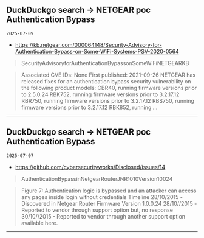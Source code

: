 ## DuckDuckgo search -> NETGEAR poc Authentication Bypass
`2025-07-09`

* https://kb.netgear.com/000064148/Security-Advisory-for-Authentication-Bypass-on-Some-WiFi-Systems-PSV-2020-0564

<blockquote>
 SecurityAdvisoryforAuthenticationBypassonSomeWiFiNETGEARKB
</blockquote>
<blockquote>
Associated CVE IDs: None First published: 2021-09-26 NETGEAR has released fixes for an authentication bypass security vulnerability on the following product models: CBR40, running firmware versions prior to 2.5.0.24 RBK752, running firmware versions prior to 3.2.17.12 RBR750, running firmware versions prior to 3.2.17.12 RBS750, running firmware versions prior to 3.2.17.12 RBK852, running ...
</blockquote>

---

## DuckDuckgo search -> NETGEAR poc Authentication Bypass
`2025-07-07`

* https://github.com/cybersecurityworks/Disclosed/issues/14

<blockquote>
 AuthenticationBypassinNetgearRouterJNR1010Version10024
</blockquote>
<blockquote>
Figure 7: Authentication logic is bypassed and an attacker can access any pages inside login without credentials Timeline 28/10/2015 - Discovered in Netgear Router Firmware Version 1.0.0.24 28/10//2015 - Reported to vendor through support option but, no response 30/10//2015 - Reported to vendor through another support option available here.
</blockquote>

---

